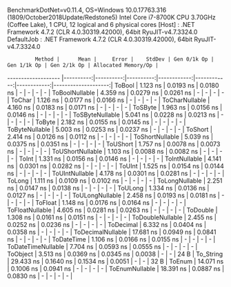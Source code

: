 
BenchmarkDotNet=v0.11.4, OS=Windows 10.0.17763.316 (1809/October2018Update/Redstone5)
Intel Core i7-8700K CPU 3.70GHz (Coffee Lake), 1 CPU, 12 logical and 6 physical cores
  [Host]     : .NET Framework 4.7.2 (CLR 4.0.30319.42000), 64bit RyuJIT-v4.7.3324.0
  DefaultJob : .NET Framework 4.7.2 (CLR 4.0.30319.42000), 64bit RyuJIT-v4.7.3324.0


             Method |      Mean |     Error |    StdDev | Gen 0/1k Op | Gen 1/1k Op | Gen 2/1k Op | Allocated Memory/Op |
------------------- |----------:|----------:|----------:|------------:|------------:|------------:|--------------------:|
             ToBool |  1.123 ns | 0.0193 ns | 0.0180 ns |           - |           - |           - |                   - |
     ToBoolNullable |  4.359 ns | 0.0279 ns | 0.0261 ns |           - |           - |           - |                   - |
             ToChar |  1.126 ns | 0.0177 ns | 0.0166 ns |           - |           - |           - |                   - |
     ToCharNullable |  4.160 ns | 0.0183 ns | 0.0171 ns |           - |           - |           - |                   - |
            ToSByte |  1.963 ns | 0.0156 ns | 0.0146 ns |           - |           - |           - |                   - |
    ToSByteNullable |  5.041 ns | 0.0228 ns | 0.0213 ns |           - |           - |           - |                   - |
             ToByte |  2.182 ns | 0.0155 ns | 0.0145 ns |           - |           - |           - |                   - |
     ToByteNullable |  5.003 ns | 0.0253 ns | 0.0237 ns |           - |           - |           - |                   - |
            ToShort |  2.414 ns | 0.0126 ns | 0.0112 ns |           - |           - |           - |                   - |
    ToShortNullable |  5.039 ns | 0.0375 ns | 0.0351 ns |           - |           - |           - |                   - |
           ToUShort |  1.757 ns | 0.0078 ns | 0.0073 ns |           - |           - |           - |                   - |
   ToUShortNullable |  1.103 ns | 0.0088 ns | 0.0082 ns |           - |           - |           - |                   - |
              ToInt |  1.331 ns | 0.0156 ns | 0.0146 ns |           - |           - |           - |                   - |
      ToIntNullable |  4.141 ns | 0.0301 ns | 0.0282 ns |           - |           - |           - |                   - |
             ToUInt |  1.525 ns | 0.0154 ns | 0.0144 ns |           - |           - |           - |                   - |
     ToUIntNullable |  4.178 ns | 0.0301 ns | 0.0281 ns |           - |           - |           - |                   - |
             ToLong |  1.111 ns | 0.0109 ns | 0.0102 ns |           - |           - |           - |                   - |
     ToLongNullable |  2.251 ns | 0.0147 ns | 0.0138 ns |           - |           - |           - |                   - |
            ToULong |  1.334 ns | 0.0136 ns | 0.0127 ns |           - |           - |           - |                   - |
    ToULongNullable |  2.458 ns | 0.0193 ns | 0.0181 ns |           - |           - |           - |                   - |
            ToFloat |  1.148 ns | 0.0176 ns | 0.0164 ns |           - |           - |           - |                   - |
    ToFloatNullable |  4.605 ns | 0.0281 ns | 0.0263 ns |           - |           - |           - |                   - |
           ToDouble |  1.308 ns | 0.0161 ns | 0.0151 ns |           - |           - |           - |                   - |
   ToDoubleNullable |  2.455 ns | 0.0252 ns | 0.0236 ns |           - |           - |           - |                   - |
          ToDecimal |  6.332 ns | 0.0404 ns | 0.0358 ns |           - |           - |           - |                   - |
  ToDecimalNullable | 17.681 ns | 0.0949 ns | 0.0841 ns |           - |           - |           - |                   - |
         ToDateTime |  1.106 ns | 0.0166 ns | 0.0155 ns |           - |           - |           - |                   - |
 ToDateTimeNullable |  7.704 ns | 0.0593 ns | 0.0555 ns |           - |           - |           - |                   - |
           ToObject |  3.513 ns | 0.0369 ns | 0.0345 ns |      0.0038 |           - |           - |                24 B |
          To_String | 29.433 ns | 0.1640 ns | 0.1534 ns |      0.0051 |           - |           - |                32 B |
             ToEnum | 14.071 ns | 0.1006 ns | 0.0941 ns |           - |           - |           - |                   - |
     ToEnumNullable | 18.391 ns | 0.0887 ns | 0.0830 ns |           - |           - |           - |                   - |
